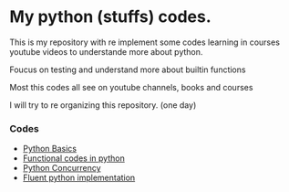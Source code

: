 # My python (stuffs) codes.

This is my repository with re implement some codes learning in courses
youtube videos to understande more about python.

Foucus on testing and understand more about builtin functions


Most this codes all see on youtube channels, books and courses

I will try to re organizing this repository. (one day)

### Codes
  - [Python Basics](./python-beyond-basics)
  - [Functional codes in python](./functional-programming)
  - [Python Concurrency](./python-concurrency)
  - [Fluent python implementation](./fluent-python-impl)






